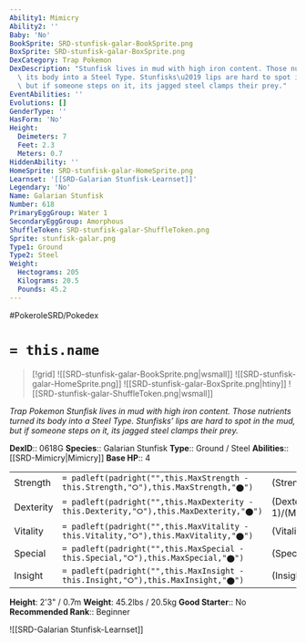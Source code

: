 ```yaml
---
Ability1: Mimicry
Ability2: ''
Baby: 'No'
BookSprite: SRD-stunfisk-galar-BookSprite.png
BoxSprite: SRD-stunfisk-galar-BoxSprite.png
DexCategory: Trap Pokemon
DexDescription: "Stunfisk lives in mud with high iron content. Those nutrients turned\
  \ its body into a Steel Type. Stunfisks\u2019 lips are hard to spot in the mud,\
  \ but if someone steps on it, its jagged steel clamps their prey."
EventAbilities: ''
Evolutions: []
GenderType: ''
HasForm: 'No'
Height:
  Deimeters: 7
  Feet: 2.3
  Meters: 0.7
HiddenAbility: ''
HomeSprite: SRD-stunfisk-galar-HomeSprite.png
Learnset: '[[SRD-Galarian Stunfisk-Learnset]]'
Legendary: 'No'
Name: Galarian Stunfisk
Number: 618
PrimaryEggGroup: Water 1
SecondaryEggGroup: Amorphous
ShuffleToken: SRD-stunfisk-galar-ShuffleToken.png
Sprite: stunfisk-galar.png
Type1: Ground
Type2: Steel
Weight:
  Hectograms: 205
  Kilograms: 20.5
  Pounds: 45.2
---
```


#PokeroleSRD/Pokedex

# `= this.name`

> [!grid]
> ![[SRD-stunfisk-galar-BookSprite.png|wsmall]]
> ![[SRD-stunfisk-galar-HomeSprite.png]]
> ![[SRD-stunfisk-galar-BoxSprite.png|htiny]]
> ![[SRD-stunfisk-galar-ShuffleToken.png|wsmall]]


*Trap Pokemon*
*Stunfisk lives in mud with high iron content. Those nutrients turned its body into a Steel Type. Stunfisks’ lips are hard to spot in the mud, but if someone steps on it, its jagged steel clamps their prey.*

**DexID**:: 0618G
**Species**:: Galarian Stunfisk
**Type**:: Ground / Steel
**Abilities**:: [[SRD-Mimicry|Mimicry]]
**Base HP**:: 4

|           |                                                                                        |                                          |
| --------- | -------------------------------------------------------------------------------------- | ---------------------------------------- |
| Strength  | `= padleft(padright("",this.MaxStrength - this.Strength,"⭘"),this.MaxStrength,"⬤")`    | (Strength::2)/(MaxStrength::5)   |
| Dexterity | `= padleft(padright("",this.MaxDexterity - this.Dexterity,"⭘"),this.MaxDexterity,"⬤")` | (Dexterity:: 1)/(MaxDexterity::3) |
| Vitality  | `= padleft(padright("",this.MaxVitality - this.Vitality,"⭘"),this.MaxVitality,"⬤")`    | (Vitality::3)/(MaxVitality::6)   |
| Special   | `= padleft(padright("",this.MaxSpecial - this.Special,"⭘"),this.MaxSpecial,"⬤")`       | (Special::2)/(MaxSpecial::4)     |
| Insight   | `= padleft(padright("",this.MaxInsight - this.Insight,"⭘"),this.MaxInsight,"⬤")`       | (Insight::2)/(MaxInsight::5)     |

**Height**: 2'3" / 0.7m
**Weight**: 45.2lbs / 20.5kg
**Good Starter**:: No
**Recommended Rank**:: Beginner

![[SRD-Galarian Stunfisk-Learnset]]